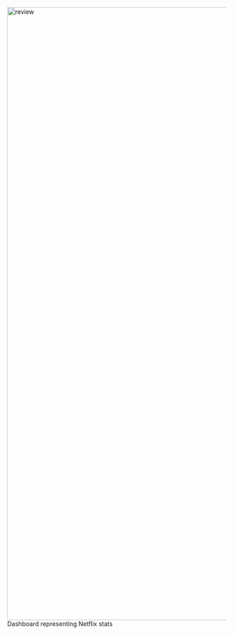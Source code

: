 <img width="1410" alt="review" src="https://github.com/user-attachments/assets/445f8319-cd98-4051-ad15-cf0f93c6c1f2">
Dashboard representing Netflix stats
